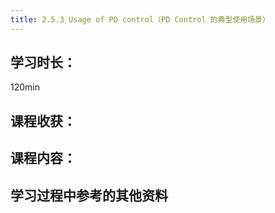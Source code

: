 ```yaml
---
title: 2.5.3 Usage of PD control（PD Control 的典型使用场景）
---
```


## 学习时长：

120min

## 课程收获：

## 课程内容：

>

## 学习过程中参考的其他资料
